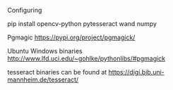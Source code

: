 

Configuring

pip install opencv-python pytesseract wand numpy


Pgmagic
https://pypi.org/project/pgmagick/

Ubuntu
Windows binaries http://www.lfd.uci.edu/~gohlke/pythonlibs/#pgmagick

tesseract binaries can be found at https://digi.bib.uni-mannheim.de/tesseract/